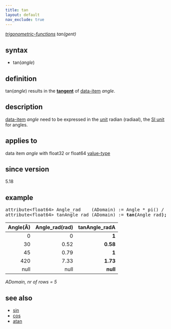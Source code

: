 ```yaml
---
title: tan
layout: default
nav_exclude: true
---
```

*[trigonometric-functions](trigonometric-functions) tan(gent)*

## syntax

- tan(*angle*)

## definition

tan(*angle*) results in the [**tangent**](https://en.wikipedia.org/wiki/Trigonometric_functions) of [data-item](data-item) *angle*.

## description

[data-item](data-item) *angle* need to be expressed in the [unit](unit) radian (radiaal), the [SI unit](https://en.wikipedia.org/wiki/International_System_of_Units) for angles.

## applies to

data item *angle* with float32 or float64 [value-type](value-type)

## since version

5.18

## example

<pre>
attribute&lt;float64&gt; Angle_rad    (ADomain) := Angle * pi() / 180.0;
attribute&lt;float64&gt; tanAngle_rad (ADomain) := <B>tan(</B>Angle_rad<B>);</B>
</pre>

| Angle(Â) | Angle_rad(rad) | **tanAngle_radA** |
|---------:|---------------:|------------------:|
| 0        | 0              | **1**             |
| 30       | 0.52           | **0.58**          |
| 45       | 0.79           | **1**             |
| 420      | 7.33           | **1.73**          |
| null     | null           | **null**          |

*ADomain, nr of rows = 5*

## see also

- [sin](sin)
- [cos](cos)
- [atan](atan)